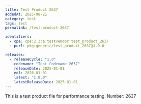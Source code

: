 ```yaml
---
title: Test Product 2637
addedAt: 2025-08-21
category: test
tags: test
permalink: /test-product-2637

identifiers:
  - cpe: cpe:2.3:a:testvendor:test_product_2637
  - purl: pkg:generic/test_product_2637@1.0.0

releases:
  - releaseCycle: "1.0"
    codename: "Test Codename 2637"
    releaseDate: 2025-01-01
    eol: 2026-01-01
    latest: "1.0.0"
    latestReleaseDate: 2025-01-01
---
```


This is a test product file for performance testing. Number: 2637
